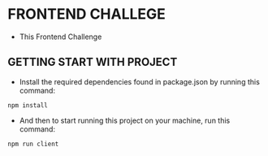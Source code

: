 # FRONTEND CHALLEGE

- This Frontend Challenge


## GETTING START WITH PROJECT

- Install the required dependencies found in package.json by running this command:
 ```
npm install
 ```
- And then to start running  this project on your machine, run this command:
 ```
npm run client
 ```